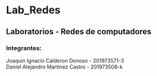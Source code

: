 # Lab_Redes
## Laboratorios - Redes de computadores
### Integrantes:
Joaquin Ignacio Calderon Donoso  - 201973571-3  
Daniel Alejandro Martinez Castro - 201973508-k 


